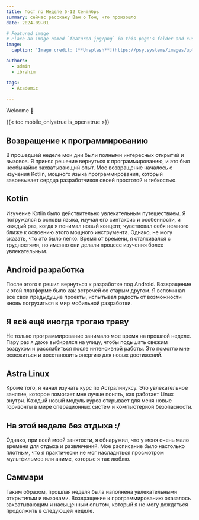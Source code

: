 ```yaml
---
title: Пост по Неделе 5-12 Сентябрь
summary: сейчас расскажу Вам о Том, что произошло
date: 2024-09-01

# Featured image
# Place an image named `featured.jpg/png` in this page's folder and customize its options here.
image:
  caption: 'Image credit: [**Unsplash**](https://psy.systems/images/uploads/c037d7e0e8c93321338e33b8d496be42.jpg)'

authors:
  - admin
  - ibrahim

tags:
  - Academic
  
---
```


Welcome 👋

{{< toc mobile_only=true is_open=true >}}

## Возвращение к программированию

В прошедшей неделе мои дни были полными интересных открытий и вызовов. Я принял решение вернуться к программированию, и это был необычайно захватывающий опыт. Мое возвращение началось с изучения Kotlin, мощного языка программирования, который завоевывает сердца разработчиков своей простотой и гибкостью.

[//]: # ([![The template is mobile first with a responsive design to ensure that your site looks stunning on every device.]&#40;https://raw.githubusercontent.com/wowchemy/wowchemy-hugo-modules/main/starters/academic/preview.png&#41;]&#40;https://hugoblox.com&#41;)




## Kotlin

Изучение Kotlin было действительно увлекательным путешествием. Я погружался в основы языка, изучал его синтаксис и особенности, и каждый раз, когда я понимал новый концепт, чувствовал себя немного ближе к освоению этого мощного инструмента. Однако, не могу сказать, что это было легко. Время от времени, я сталкивался с трудностями, но именно они делали процесс изучения более увлекательным.

## Android разработка

После этого я решил вернуться к разработке под Android. Возвращение к этой платформе было как встречей со старым другом. Я вспоминал все свои предыдущие проекты, испытывал радость от возможности вновь погрузиться в мир мобильной разработки.

## Я всё ещё иногда трогаю траву

Не только программирование занимало мое время на прошлой неделе. Пару раз я даже выбирался на улицу, чтобы подышать свежим воздухом и расслабиться после интенсивной работы. Это помогло мне освежиться и восстановить энергию для новых достижений.

## Astra Linux

Кроме того, я начал изучать курс по Астралинуксу. Это увлекательное занятие, которое помогает мне лучше понять, как работает Linux внутри. Каждый новый модуль курса открывает для меня новые горизонты в мире операционных систем и компьютерной безопасности.

## На этой неделе без отдыха :/

Однако, при всей моей занятости, я обнаружил, что у меня очень мало времени для отдыха и развлечений. Мое расписание было настолько плотным, что я практически не мог насладиться просмотром мультфильмов или аниме, которые я так люблю.

## Саммари

Таким образом, прошлая неделя была наполнена увлекательными открытиями и вызовами. Возвращение к программированию оказалось захватывающим и насыщенным опытом, который я не могу дождаться продолжить в следующей неделе.
